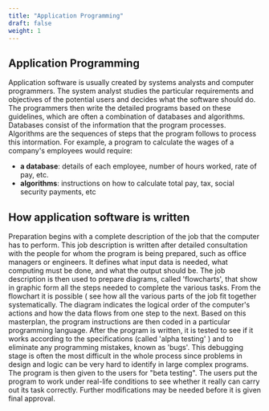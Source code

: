 ```yaml
---
title: "Application Programming"
draft: false
weight: 1
---
```


## Application Programming
Application software is usually created by systems analysts and computer programmers. The system analyst studies the particular requirements and objectives of the potential users and decides what the software should do. The programmers then write the detailed programs based on these guidelines, which are often a combination of databases and algorithms. Databases consist of the information that the program processes. Algorithms are the sequences of steps that the program follows to process this intormation. For example, a program to calculate the wages of a company's employees would require: 
-  **a database**: details of each employee, number of hours worked, rate of pay, etc. 
- **algorithms**: instructions on how to calculate total pay, tax, social security payments, etc

## How application software is written
Preparation begins with a complete description of the job that the computer has to perform. This job description is written after detailed consultation with the people for whom the program is being prepared, such as office managers or engineers. It defines what input data is needed, what computing must be done, and what the output should be. The job description is then used to prepare diagrams, called 'flowcharts', that show in graphic form all the steps needed to complete the various tasks. From the flowchart it is possible ( see how all the various parts of the job fit together systematically. The diagram indicates the logical order of the computer's actions and how the data flows from one step to the next.
Based on this masterplan, the program instructions are then coded in a particular programming language. After the program is written, it is tested to see if it works according to the specifications (called 'alpha testing' ) and to eliminate any programming mistakes, known as 'bugs'. This debugging stage is often the most difficult in the whole process since problems in design and logic can be very hard to identify in large complex programs. The program is then given to the users for "beta testing". The users put the program to work under real-life conditions to see whether it really can carry out its task correctly. Further modifications may be needed before it is given final approval.